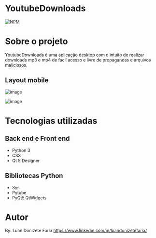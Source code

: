 # YoutubeDownloads

[![NPM](https://img.shields.io/npm/l/react)](https://github.com/LuanFaria/YoutubeDownloads/blob/main/LICENSE) 

# Sobre o projeto

YoutubeDownloads é uma aplicação desktop com o intuito de realizar downloads mp3 e mp4 de facil acesso e livre de propagandas e arquivos maliciosos.


## Layout mobile
![image](https://user-images.githubusercontent.com/85500922/125149152-9f65b780-e10d-11eb-8e2b-cba8470020d4.png)

![image](https://user-images.githubusercontent.com/85500922/125149270-624df500-e10e-11eb-8520-df37eda20b83.png)


# Tecnologias utilizadas
## Back end e Front end
- Python 3
- CSS
- Qt 5 Designer

## Bibliotecas Python
- Sys
- Pytube
- PyQt5.QtWidgets

# Autor

By: Luan Donizete Faria
https://www.linkedin.com/in/luandonizetefaria/

